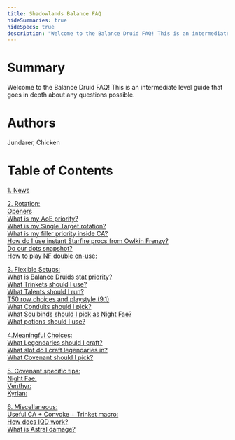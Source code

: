 ```yaml
---
title: Shadowlands Balance FAQ
hideSummaries: true
hideSpecs: true
description: "Welcome to the Balance Druid FAQ! This is an intermediate level guide that goes in depth about any questions possible."
---
```


Summary
===
Welcome to the Balance Druid FAQ! This is an intermediate level guide that goes in depth about any questions possible.

Authors
===
Jundarer, Chicken

Table of Contents
===
[1. News](main/#news)

[2. Rotation:](main/#rotation)
<br>[Openers](main/#openers)
<br>[What is my AoE priority?](main/#aoe)
<br>[What is my Single Target rotation?](main/#st)
<br>[What is my filler priority inside CA?](main/#filler)
<br>[How do I use instant Starfire procs from Owlkin Frenzy?](main/#owlkin-frenzy)
<br>[Do our dots snapshot?](main/#snapshot)
<br>[How to play NF double on-use:](main/#double-on-use)

[3. Flexible Setups:](main/#setup)
<br>[What is Balance Druids stat priority?](main/#stats)
<br>[What Trinkets should I use?](main/#trinkets)
<br>[What Talents should I run?](main/#talents)
<br>[T50 row choices and playstyle (9.1)](main/#t50)
<br>[What Conduits should I pick?](main/#conduits)
<br>[What Soulbinds should I pick as Night Fae?](main/#soulbinds)
<br>[What potions should I use?](main/#potions)


[4.Meaningful Choices:](main/#meaningfulchoice)
<br>[What Legendaries should I craft?](main/#legendaries)
<br>[What slot do I craft legendaries in?](main/#legendaries-slot)
<br>[What Covenant should I pick?](main/#covenant)

[5. Covenant specific tips:](main/#covenants)
<br>[Night Fae:](balance/main/#nightfae)
<br>[Venthyr:](main/#venthyr)
<br>[Kyrian:](main/#kyrian)

[6. Miscellaneous:](main/#Miscellaneous)
<br>[Useful CA + Convoke + Trinket macro:](main/#swifty-macro)
<br>[How does IQD work?](main/#iqd)
<br>[What is Astral damage?](main/#astral-damage)


